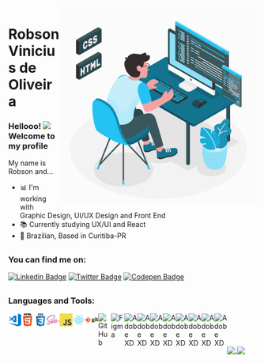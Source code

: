 <!--
### Hi there 👋
**robsonvinicius/robsonvinicius** is a ✨ _special_ ✨ repository because its `README.md` (this file) appears on your GitHub profile.

Here are some ideas to get you started:

- 🔭 I’m currently working on ...
- 🌱 I’m currently learning ...
- 👯 I’m looking to collaborate on ...
- 🤔 I’m looking for help with ...
- 💬 Ask me about ...
- 📫 How to reach me: ...
- 😄 Pronouns: ...
- ⚡ Fun fact: ...

- 🌍 And I also like to travel

:man_technologist:

My name is Robson and ...:

[![Youtube Badge](https://img.shields.io/badge/-YouTube-c14438?style=flat-square&logo=YouTube&logoColor=white&link=https://www.youtube.com/user/robsonvinicius/)](https://www.youtube.com/user/robsonvinicius/)
[![Dribbble Badge](https://img.shields.io/badge/-Dribbble-CC3366?style=flat-square&logo=Dribbble&logoColor=white&link=https://www.twitter.com/robsonviniciusr/)](https://www.twitter.com/robsonviniciusr/)
[![Behance Badge](https://img.shields.io/badge/-Behance-053EFF?style=flat-square&logo=Behance&logoColor=white&link=https://www.twitter.com/robsonviniciusr/)](https://www.twitter.com/robsonviniciusr/)

[![](https://img.shields.io/twitter/url?color=lightblue&label=LinkedIn&logo=Linkedin&logoColor=white&style=for-the-badge&url=https%3A%2F%2Fwww.linkedin.com%2Felicavalheiro)](https://www.linkedin.com/in/elimaracavalheiro/) [![](https://img.shields.io/twitter/url?color=blue&label=Behance&logo=Behance&logoColor=white&style=for-the-badge&url=https%3A%2F%2Fwww.behance.net%2Felimaracavalhe)](https://www.behance.net/elimaracavalhe) ![](https://img.shields.io/badge/Portfolio-soon-green?style=for-the-badge)

[![teste](https://user-images.githubusercontent.com/37448340/87267194-5a2c8c80-c49d-11ea-95a5-993860580961.png)](https://www.linkedin.com/in/milenacarecho/)

-->

<img src="images/animation-readme.gif" min-width="400px" max-width="400px" width="400px" align="right" alt="image">

# Robson Vinicius de Oliveira 

<span align="left">

### Hellooo! <img src="https://media.giphy.com/media/hvRJCLFzcasrR4ia7z/giphy.gif" width="30"> Welcome to my profile
 
<!-- 
### Hellooo! 👋 Welcome to my profile
-->

My name is Robson and...

 <!-- - 😄 I really like to learn --> 
 - 📊 I'm working with Graphic Design, UI/UX Design and Front End
 - 📚 Currently studying UX/UI and React
 - 🏡 Brazilian, Based in Curitiba-PR 
 
</span>

## 

<span align="left">
 
### You can find me on:

 [![Linkedin Badge](https://img.shields.io/badge/-LinkedIn-blue?style=flat-square&logo=Linkedin&logoColor=white&link=https://www.linkedin.com/in/robson-vinicius/)](https://www.linkedin.com/in/robson-vinicius/)
[![Twitter Badge](https://img.shields.io/badge/-Twitter-1DA1F2?style=flat-square&logo=Twitter&logoColor=white&link=https://www.twitter.com/robsonviniciusr/)](https://www.twitter.com/robsonviniciusr/)
[![Codepen Badge](https://img.shields.io/badge/-Codepen-000?style=flat-square&logo=Codepen&logoColor=white&link=https://codepen.io/robsonvinicius)](https://codepen.io/robsonvinicius)

</span>

##

### Languages and Tools:
<img align="left" alt="Visual Studio Code" width="26px" src="https://raw.githubusercontent.com/github/explore/80688e429a7d4ef2fca1e82350fe8e3517d3494d/topics/visual-studio-code/visual-studio-code.png" />
<img align="left" alt="HTML5" width="26px" src="https://raw.githubusercontent.com/github/explore/80688e429a7d4ef2fca1e82350fe8e3517d3494d/topics/html/html.png" />
<img align="left" alt="CSS3" width="26px" src="https://raw.githubusercontent.com/github/explore/80688e429a7d4ef2fca1e82350fe8e3517d3494d/topics/css/css.png" />
<img align="left" alt="Sass" width="26px" src="https://raw.githubusercontent.com/github/explore/80688e429a7d4ef2fca1e82350fe8e3517d3494d/topics/sass/sass.png" />
<img align="left" alt="JavaScript" width="26px" src="https://raw.githubusercontent.com/github/explore/80688e429a7d4ef2fca1e82350fe8e3517d3494d/topics/javascript/javascript.png" />
<img align="left" alt="React" width="26px" src="https://raw.githubusercontent.com/github/explore/80688e429a7d4ef2fca1e82350fe8e3517d3494d/topics/react/react.png" />
<!-- <img align="left" alt="Gatsby" width="26px" src="https://raw.githubusercontent.com/github/explore/e94815998e4e0713912fed477a1f346ec04c3da2/topics/gatsby/gatsby.png" /> -->
<!-- <img align="left" alt="GraphQL" width="26px" src="https://raw.githubusercontent.com/github/explore/80688e429a7d4ef2fca1e82350fe8e3517d3494d/topics/graphql/graphql.png" /> -->
<!-- <img align="left" alt="Node.js" width="26px" src="https://raw.githubusercontent.com/github/explore/80688e429a7d4ef2fca1e82350fe8e3517d3494d/topics/nodejs/nodejs.png" /> -->
<!-- <img align="left" alt="Deno" width="26px" src="https://raw.githubusercontent.com/github/explore/361e2821e2dea67711cde99c9c40ed357061cf27/topics/deno/deno.png" />-->
<!-- <img align="left" alt="SQL" width="26px" src="https://raw.githubusercontent.com/github/explore/80688e429a7d4ef2fca1e82350fe8e3517d3494d/topics/sql/sql.png" /> -->
<!-- <img align="left" alt="MySQL" width="26px" src="https://raw.githubusercontent.com/github/explore/80688e429a7d4ef2fca1e82350fe8e3517d3494d/topics/mysql/mysql.png" />
https://github.githubassets.com/images/modules/logos_page/GitHub-Mark.png -->

<img align="left" alt="Git" width="26px" src="https://raw.githubusercontent.com/github/explore/80688e429a7d4ef2fca1e82350fe8e3517d3494d/topics/git/git.png" />
<img align="left" alt="GitHub" width="26px" src="https://github.githubassets.com/images/modules/logos_page/GitHub-Mark.png" />
<!-- <img align="left" alt="Terminal" width="26px" src="https://raw.githubusercontent.com/github/explore/80688e429a7d4ef2fca1e82350fe8e3517d3494d/topics/terminal/terminal.png" /> -->
<img align="left" alt="Figma" width="27px" src="https://miro.medium.com/max/670/0*UTBrDcrJ6SbePBzR" />

<img align="left" alt="Adobe XD" width="26px" src="https://cdn.eventil.com/uploads/event/logo/297/sketch.png" />
<img align="left" alt="Adobe XD" width="26px" src="https://cdn.worldvectorlogo.com/logos/invision.svg" />
<img align="left" alt="Adobe XD" width="26px" src="https://zeplin.io/img/icZeplin.svg" />

<!--
<img align="left" alt="Adobe XD" width="26px" src="https://miro.com/static/images/layout/footer/mr-footer-1/footer-logo.svg?cbh=4ea473632763c4d09f06016a9f154477" />
--> 

<img align="left" alt="Adobe XD" width="26px" src="https://upload.wikimedia.org/wikipedia/commons/thumb/c/c2/Adobe_XD_CC_icon.svg/1200px-Adobe_XD_CC_icon.svg.png" />
<img align="left" alt="Adobe XD" width="26px" src="https://www.adobe.com/content/dam/cc/icons/illustrator.svg" />
<img align="left" alt="Adobe XD" width="26px" src="https://www.adobe.com/content/dam/cc/us/en/creativecloud/max2020/mnemonics/photoshop.svg" />
<img align="left" alt="Adobe XD" width="26px" src="https://www.adobe.com/content/dam/cc/icons/aftereffects.svg" />


<img align="left" alt="Adobe XD" width="26px" src="https://www.adobe.com/content/dam/cc/icons/premiere.svg" />

<!--
<img align="left" alt="Adobe XD" width="26px" src="https://upload.wikimedia.org/wikipedia/commons/3/39/Vegas_Pro_15.0.png" />
--> 




<br><br>

<br>

 <!-- Gráfico de linguagens mais utilizadas 
 ![1](https://github-readme-stats.vercel.app/api/top-langs/?username=RobsonVinicius&theme=blue-green)

-->


<!--

[![Robson's github stats](https://github-readme-stats.vercel.app/api?username=RobsonVinicius&theme=default&hide=contribs,prs,stars&show_icons=true&include_all_commits=true)](https://github.com/anuraghazra/github-readme-stats)

[![Top Langs](https://github-readme-stats.vercel.app/api/top-langs/?username=RobsonVinicius&layout=compact&theme=material-palenight)](https://github.com/anuraghazra/github-readme-stats) 

--> 
 
<a href="https://github.com/anuraghazra/convoychat">
  <img align="center" src="https://github-readme-stats.vercel.app/api?username=RobsonVinicius&hide=contribs,prs&show_icons=true&include_all_commits=true&layout=compact&hide_border=true&theme=default" />
</a>

<a href="https://github.com/anuraghazra/github-readme-stats">
  <img align="center" src="https://github-readme-stats.vercel.app/api/top-langs/?username=RobsonVinicius&layout=compact&hide_border=true&theme=default" />
</a>






